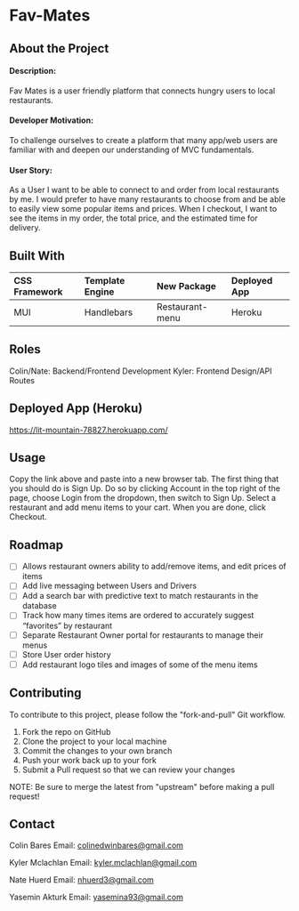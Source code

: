 # Fav-Mates

## About the Project
#### Description:
Fav Mates is a user friendly platform that connects hungry users to local restaurants.

#### Developer Motivation:
To challenge ourselves to create a platform that many app/web users are familiar with and deepen our understanding of MVC fundamentals. 

#### User Story: 
As a User I want to be able to connect to and order from local restaurants by me. I would prefer to have many restaurants to choose from and be able to easily view some popular items and prices. When I checkout, I want to see the items in my order, the total price, and the estimated time for delivery. 

## Built With
CSS Framework   | Template Engine   | New Package   | Deployed App
:-------------- | :--------------   | :-----------  | :-----------
MUI             | Handlebars        | Restaurant-menu | Heroku

## Roles
Colin/Nate: Backend/Frontend Development
Kyler: Frontend Design/API Routes

## Deployed App (Heroku)
https://lit-mountain-78827.herokuapp.com/

## Usage
Copy the link above and paste into a new browser tab. The first thing that you should do is Sign Up. Do so by clicking Account in the top right of the page, choose Login from the dropdown, then switch to Sign Up. Select a restaurant and add menu items to your cart. When you are done, click Checkout.

## Roadmap
- [ ] Allows restaurant owners ability to add/remove items, and edit prices of items
- [ ] Add live messaging between Users and Drivers
- [ ] Add a search bar with predictive text to match restaurants in the database
- [ ] Track how many times items are ordered to accurately suggest “favorites” by restaurant
- [ ] Separate Restaurant Owner portal for restaurants to manage their menus
- [ ] Store User order history
- [ ] Add restaurant logo tiles and images of some of the menu items

## Contributing
To contribute to this project, please follow the "fork-and-pull" Git workflow.

1. Fork the repo on GitHub
2. Clone the project to your local machine
3. Commit the changes to your own branch
4. Push your work back up to your fork
5. Submit a Pull request so that we can review your changes

NOTE: Be sure to merge the latest from "upstream" before making a pull request!

## Contact
Colin Bares
  Email: colinedwinbares@gmail.com
  
Kyler Mclachlan
  Email: kyler.mclachlan@gmail.com
  
Nate Huerd
  Email: nhuerd3@gmail.com
  
Yasemin Akturk
  Email: yasemina93@gmail.com


